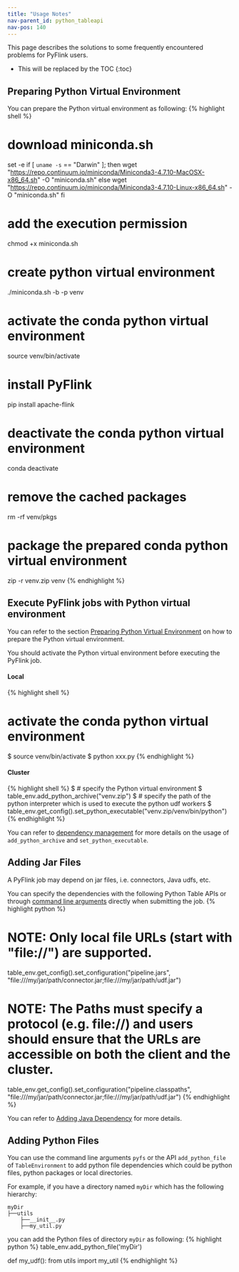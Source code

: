 ```yaml
---
title: "Usage Notes"
nav-parent_id: python_tableapi
nav-pos: 140
---
```

<!--
Licensed to the Apache Software Foundation (ASF) under one
or more contributor license agreements.  See the NOTICE file
distributed with this work for additional information
regarding copyright ownership.  The ASF licenses this file
to you under the Apache License, Version 2.0 (the
"License"); you may not use this file except in compliance
with the License.  You may obtain a copy of the License at

  http://www.apache.org/licenses/LICENSE-2.0

Unless required by applicable law or agreed to in writing,
software distributed under the License is distributed on an
"AS IS" BASIS, WITHOUT WARRANTIES OR CONDITIONS OF ANY
KIND, either express or implied.  See the License for the
specific language governing permissions and limitations
under the License.
-->

This page describes the solutions to some frequently encountered problems for PyFlink users.

* This will be replaced by the TOC
{:toc}
## Preparing Python Virtual Environment
You can prepare the Python virtual environment as following:
{% highlight shell %}
# download miniconda.sh
set -e
if [ `uname -s` == "Darwin" ]; then
    wget "https://repo.continuum.io/miniconda/Miniconda3-4.7.10-MacOSX-x86_64.sh" -O "miniconda.sh"
else
    wget "https://repo.continuum.io/miniconda/Miniconda3-4.7.10-Linux-x86_64.sh" -O "miniconda.sh"
fi

# add the execution permission
chmod +x miniconda.sh

# create python virtual environment
./miniconda.sh -b -p venv

# activate the conda python virtual environment
source venv/bin/activate

# install PyFlink
pip install apache-flink

# deactivate the conda python virtual environment
conda deactivate

# remove the cached packages
rm -rf venv/pkgs

# package the prepared conda python virtual environment
zip -r venv.zip venv
{% endhighlight %}

## Execute PyFlink jobs with Python virtual environment
You can refer to the section [Preparing Python Virtual Environment](#preparing-python-virtual-environment) on how to
prepare the Python virtual environment.

You should activate the Python virtual environment before executing the PyFlink job.

#### Local

{% highlight shell %}
# activate the conda python virtual environment
$ source venv/bin/activate
$ python xxx.py
{% endhighlight %}

#### Cluster

{% highlight shell %}
$ # specify the Python virtual environment
$ table_env.add_python_archive("venv.zip")
$ # specify the path of the python interpreter which is used to execute the python udf workers
$ table_env.get_config().set_python_executable("venv.zip/venv/bin/python")
{% endhighlight %}

You can refer to <a href="{{ site.baseurl }}/dev/table/python/dependency_management.html#usage">dependency management</a> for more details on the usage of `add_python_archive` and `set_python_executable`.

## Adding Jar Files
A PyFlink job may depend on jar files, i.e. connectors, Java udfs, etc.

You can specify the dependencies with the following Python Table APIs or through <a href="{{ site.baseurl }}/ops/cli.html#usage">command line arguments</a> directly when submitting the job.
{% highlight python %}
# NOTE: Only local file URLs (start with "file://") are supported.
table_env.get_config().set_configuration("pipeline.jars", "file:///my/jar/path/connector.jar;file:///my/jar/path/udf.jar")

# NOTE: The Paths must specify a protocol (e.g. file://) and users should ensure that the URLs are accessible on both the client and the cluster.
table_env.get_config().set_configuration("pipeline.classpaths", "file:///my/jar/path/connector.jar;file:///my/jar/path/udf.jar")
{% endhighlight %}

You can refer to <a href="{{ site.baseurl }}/dev/table/python/dependency_management.html##java-dependency">Adding Java Dependency</a> for more details.

## Adding Python Files
You can use the command line arguments `pyfs` or the API `add_python_file` of `TableEnvironment` to add python file dependencies which could be python files, python packages or local directories.

For example, if you have a directory named `myDir` which has the following hierarchy:
```
myDir
├──utils
    ├──__init__.py
    ├──my_util.py
```

you can add the Python files of directory `myDir` as following:
{% highlight python %}
table_env.add_python_file('myDir')

def my_udf():
    from utils import my_util
{% endhighlight %}
